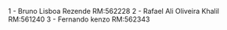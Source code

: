 1 - Bruno Lisboa Rezende RM:562228
2 - Rafael Ali Oliveira Khalil RM:561240
3 - Fernando kenzo RM:562343

